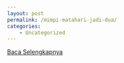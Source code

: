 ```yaml
---
layout: post
permalink: /mimpi-matahari-jadi-dua/
categories:
    - Uncategorized
---
```


[Baca Selengkapnya](/03)